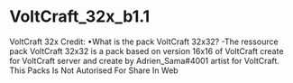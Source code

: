 # VoltCraft_32x_b1.1
 VoltCraft 32x  Credit:   •What is the pack VoltCraft 32x32?   -The ressource pack VoltCraft 32x32 is a pack based on version 16x16 of VoltCraft create for VoltCraft server and create by Adrien_Sama#4001 artist for VoltCraft.  This Packs Is Not Autorised For Share In Web
